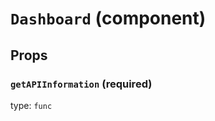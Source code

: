 `Dashboard` (component)
=======================



Props
-----

### `getAPIInformation` (required)

type: `func`

